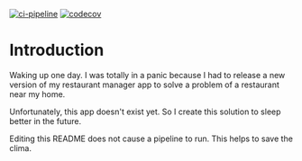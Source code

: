 [![ci-pipeline](https://github.com/KinNeko-De/RestaurantManager.Order/actions/workflows/pipeline.yml/badge.svg?branch=master)](https://github.com/KinNeko-De/RestaurantManager.Order/actions/workflows/pipeline.yml)
[![codecov](https://codecov.io/gh/KinNeko-De/RestaurantManager.Order/branch/master/graph/badge.svg?token=UDEUBG9P4T)](https://codecov.io/gh/KinNeko-De/RestaurantManager.Order)

# Introduction
Waking up one day. I was totally in a panic because I had to release a new version of my restaurant manager app to solve a problem of a restaurant near my home. 

Unfortunately, this app doesn't exist yet. So I create this solution to sleep better in the future.

Editing this README does not cause a pipeline to run. This helps to save the clima.
